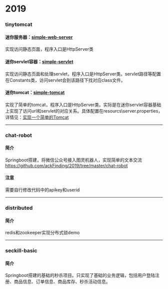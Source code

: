 # 2019

###  tinytomcat
#### 迷你服务器：[simple-web-server](https://github.com/ackFinding/2019/tree/master/tinytomcat/simple-web-server)  
实现访问静态页面，程序入口是HttpServer类
#### 迷你servlet容器：[simple-servlet](https://github.com/ackFinding/2019/tree/master/tinytomcat/simple-servlet) 
实现访问静态页面和处理servlet，程序入口是HttpServer类。servlet路径等配置在Constants类，访问servlet会到该路径下找对应class文件。
#### 迷你tomcat：[simple-tomcat](https://github.com/ackFinding/2019/tree/master/tinytomcat/simple-tomcat)  
实现了简单的tomcat，程序入口是HttpServer类。实际是在迷你servlet容器基础上实现了访问url和servlet的对应关系。具体配置在resourcs\server.properties，详情见：[实现一个简单的Tomcat](https://www.jianshu.com/p/9c14795b58b0)
****
### chat-robot
#### 简介
Springboot搭建，将微信公众号接入图灵机器人，实现简单的文本交流   
https://github.com/ackFinding/2019/tree/master/chat-robot
#### 注意
需要自行修改代码中的apikey和userid
****
### distributed
#### 简介
redis和zookeeper实现分布式锁demo
****
### seckill-basic
#### 简介
Springboot搭建的基础的秒杀项目。只实现了基础的业务逻辑，包括用户登陆注册、商品信息、订单信息、商品库存、秒杀活动信息。
